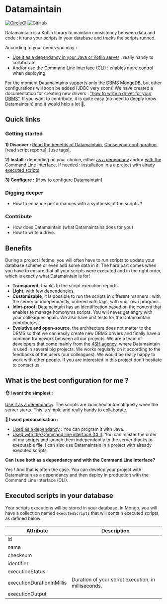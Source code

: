 # Datamaintain
[![CircleCI](https://circleci.com/gh/4sh/datamaintain.svg?style=shield)](https://circleci.com/gh/4sh/datamaintain) ![GitHub](https://img.shields.io/github/license/4sh/datamaintain)

Datamaintain is a Kotlin library to maintain consistency between data and code : it runs your scripts in your database and tracks the scripts runned. 

According to your needs you may :
- [Use it as a dependancy in your Java or Kotlin server](asdependancy.md) : really handy to collaborate,
- And/or use the Command Line Interface (CLI) : enables more control when deploying.

For the moment Datamaintains supports only the DBMS MongoDB, but other configurations will soon be added (JDBC very soon)! We have created a documentation for creating new drivers : ["how to write a driver for your DBMS"](withcli.md). If you want to contribute, it is quite easy (no need to deeply know Datamaintain) and it would help a lot 🙏.

## Quick links
### Getting started
**1) Discover :** [Read the benefits of Datamaintain](README.md#Benefits), [Chose your configuration](README.md#What-is-the-best-configuration-for-me-?), [read script reports], [use tags],

**2) Install :** depending on your choice, either [as a dependacy](asdependancy.md) and/or [with the Command Line Interface](withcli.md). If needed : [installation in a a project with alrady executed scripts](already-executed-scripts.md)

**3) Configure :** [How to configure Datamaintain]

### Digging deeper
- How to enhance performances with a synthesis of the scripts ? 
### Contribute
- How does Datamaintain (what Datamaintains does for you)
- How to write a drive. 


## Benefits
During a project lifetime, you will often have to run scripts to update your database scheme or even add some data in it. The hard part comes when you have to ensure that all your scripts were executed and in the right order, which is exactly what Datamaintain is for! 

- **Transparent**, thanks to the script execution reports.
- **Light**, with few dependencies.
- **Customizable**, it is possible to run the scripts in different manners : with the server or independantly, ordered with tags, with your own program...
- **Idiot-proof**, Datamaintain has an identification based on the content that enables to manage homonyms scripts. You will never get angry with your colleagues again. We also have unit tests for the Datamaintain contributors. 
- **Evolutive and open-source**, the architecture does not matter to the DBMS so that we can easily create new DBMS drivers and finally have a common framework between all our projects.  We are a team of developers that come mainly from the [4SH agency](https://www.4sh.fr/), where Datamaintain is  used in several big projects. We works regularly on it according to the feedbacks of the users (our colleagues). We would be really happy to work with other people. If you are interested in this project don't hesitate to contact us.

## What is the best configuration for me ?

**👌 I want the simplest :** 

[Use it as a dependancy](asdependancy.md). The scripts are launched automatiquelly when the server starts. This is simple and really handy to collaborate. 

**👾 I want personalisation :** 
- [Used as a dependancy](asdependancy.md) : You can program it with Java.
- [Used with the Command line interface (CLI)](withcli.md): You can master the order of my scripts and launch them independantly to the server thanks to executable file. I can also use Datamaintain in a project with already executed scripts. 

**Can I use both as a dependancy and with the Command Line Interface?**

Yes ! And that is often the case. You can develop your project with Datamaintain as a dependancy and then deploy in production with the Command Line Interface (CLI). 


## Executed scripts in your database
Your scripts executions will be stored in your database. In Mongo, you will have a collection named ```executedScripts``` that will contain executed scripts, as defined below:

| Attribute | Description |
|---|---|
| id | | 
| name | | 
| checksum | | 
| identifier | | 
| executionStatus | | 
| executionDurationInMillis | Duration of your script execution, in milliseconds. | 
| executionOutput | | 
